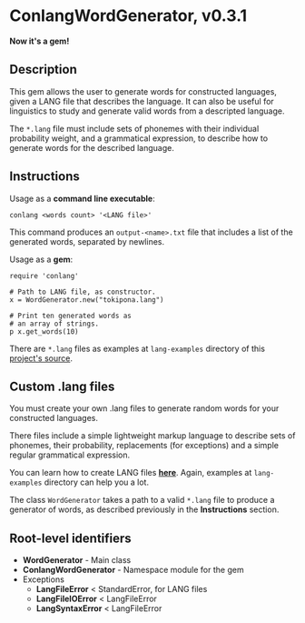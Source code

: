 ConlangWordGenerator, v0.3.1
============================
**Now it's a gem!**

Description
-----------
This gem allows the user to generate words for
constructed languages, given a LANG file that
describes the language. It can also be useful
for linguistics to study and generate valid words
from a descripted language.

The `*.lang` file must include sets of phonemes with 
their individual probability weight, and a grammatical
expression, to describe how to generate words for the
described language.

Instructions
------------
Usage as a **command line executable**:

	conlang <words count> '<LANG file>'

This command produces an `output-<name>.txt`
file that includes a list of the generated words,
separated by newlines.

Usage as a **gem**:

	require 'conlang'

	# Path to LANG file, as constructor.
	x = WordGenerator.new("tokipona.lang")

	# Print ten generated words as
	# an array of strings.
	p x.get_words(10)

There are `*.lang` files as examples at `lang-examples` 
directory of this [project's source](https://github.com/fluorine/ConlangWordGenerator).

Custom .lang files
------------------
You must create your own .lang files to generate random 
words for your constructed languages.

There files include a simple lightweight markup language
to describe sets of phonemes, their probability, replacements
(for exceptions) and a simple regular grammatical expression.

You can learn how to create LANG files [**here**](LANG_FILES_DOC.md).
Again, examples at `lang-examples` directory can help you a lot.

The class `WordGenerator` takes a path to a valid `*.lang`
file to produce a generator of words, as described previously
in the **Instructions** section.

Root-level identifiers
----------------------
- **WordGenerator** - Main class
- **ConlangWordGenerator** - Namespace module for the gem
- Exceptions
   - **LangFileError** < StandardError, for LANG files
   - **LangFileIOError** < LangFileError
   - **LangSyntaxError** < LangFileError